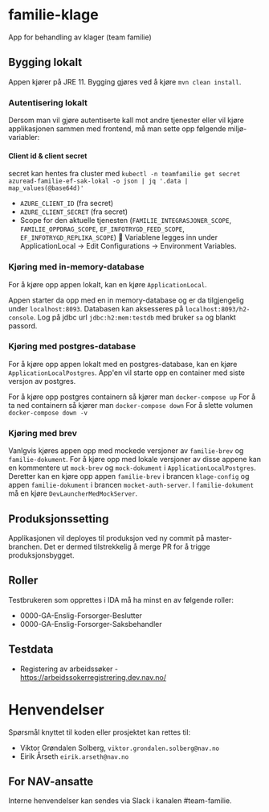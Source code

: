 # familie-klage
App for behandling av klager (team familie)

## Bygging lokalt
Appen kjører på JRE 11. Bygging gjøres ved å kjøre `mvn clean install`.

### Autentisering lokalt
Dersom man vil gjøre autentiserte kall mot andre tjenester eller vil kjøre applikasjonen sammen med frontend, må man sette opp følgende miljø-variabler:

#### Client id & client secret
secret kan hentes fra cluster med
`kubectl -n teamfamilie get secret azuread-familie-ef-sak-lokal -o json | jq '.data | map_values(@base64d)'`

* `AZURE_CLIENT_ID` (fra secret)
* `AZURE_CLIENT_SECRET` (fra secret)
* Scope for den aktuelle tjenesten (`FAMILIE_INTEGRASJONER_SCOPE`, `FAMILIE_OPPDRAG_SCOPE`, `EF_INFOTRYGD_FEED_SCOPE`, `EF_INFOTRYGD_REPLIKA_SCOPE`)

Variablene legges inn under ApplicationLocal -> Edit Configurations -> Environment Variables.

### Kjøring med in-memory-database
For å kjøre opp appen lokalt, kan en kjøre `ApplicationLocal`.

Appen starter da opp med en in memory-database og er da tilgjengelig under `localhost:8093`.
Databasen kan aksesseres på `localhost:8093/h2-console`. Log på jdbc url `jdbc:h2:mem:testdb` med bruker `sa` og blankt passord.

### Kjøring med postgres-database
For å kjøre opp appen lokalt med en postgres-database, kan en kjøre `ApplicationLocalPostgres`.
App'en vil starte opp en container med siste versjon av postgres.

For å kjøre opp postgres containern så kjører man `docker-compose up`
For å ta ned containern så kjører man `docker-compose down`
For å slette volumen `docker-compose down -v`

### Kjøring med brev
Vanlgvis kjøres appen opp med mockede versjoner av `familie-brev` og `familie-dokument`. 
For å kjøre opp med lokale versjoner av disse appene kan en kommentere ut `mock-brev` og `mock-dokument` i `ApplicationLocalPostgres`.
Deretter kan en kjøre opp appen `familie-brev` i brancen `klage-config` og appen `familie-dokument` i brancen `mocket-auth-server`.
I `familie-dokument` må en kjøre `DevLauncherMedMockServer`. 

## Produksjonssetting
Applikasjonen vil deployes til produksjon ved ny commit på master-branchen. Det er dermed tilstrekkelig å merge PR for å trigge produksjonsbygget.

## Roller
Testbrukeren som opprettes i IDA må ha minst en av følgende roller:
- 0000-GA-Enslig-Forsorger-Beslutter
- 0000-GA-Enslig-Forsorger-Saksbehandler

## Testdata
- Registering av arbeidssøker - https://arbeidssokerregistrering.dev.nav.no/

# Henvendelser

Spørsmål knyttet til koden eller prosjektet kan rettes til:

* Viktor Grøndalen Solberg, `viktor.grondalen.solberg@nav.no`
* Eirik Årseth `eirik.arseth@nav.no`

## For NAV-ansatte

Interne henvendelser kan sendes via Slack i kanalen #team-familie.
